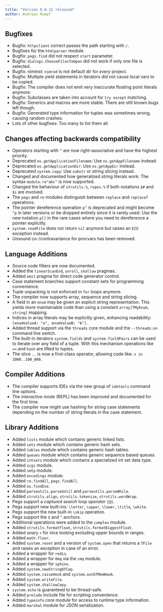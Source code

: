 ```yaml
---
title: "Version 0.8.12 released"
author: Andreas Rumpf
---
```


Bugfixes
--------
- Bugfix: ``httpclient`` correct passes the path starting with ``/``.
- Bugfixes for the ``htmlparser`` module.
- Bugfix: ``pegs.find`` did not respect ``start`` parameter.
- Bugfix: ``dialogs.ChooseFilesToOpen`` did not work if only one file is
  selected.
- Bugfix: niminst: ``nimrod`` is not default dir for *every* project.
- Bugfix: Multiple yield statements in iterators did not cause local vars to be
  copied.
- Bugfix: The compiler does not emit very inaccurate floating point literals
  anymore.
- Bugfix: Subclasses are taken into account for ``try except`` matching.
- Bugfix: Generics and macros are more stable. There are still known bugs left
  though.
- Bugfix: Generated type information for tuples was sometimes wrong, causing
  random crashes.
- Lots of other bugfixes: Too many to list them all.


Changes affecting backwards compatibility
-----------------------------------------

- Operators starting with ``^`` are now right-associative and have the highest
  priority.
- Deprecated ``os.getApplicationFilename``: Use ``os.getAppFilename`` instead.
- Deprecated ``os.getApplicationDir``: Use ``os.getAppDir`` instead.
- Deprecated ``system.copy``: Use ``substr`` or string slicing instead.
- Changed and documented how generalized string literals work: The syntax
  ``module.re"abc"`` is now supported.
- Changed the behaviour of ``strutils.%``, ``ropes.%``
  if both notations ``$#`` and ``$i`` are involved.
- The ``pegs`` and ``re`` modules distinguish between ``replace``
  and ``replacef`` operations.
- The pointer dereference operation ``p^`` is deprecated and might become
  ``^p`` in later versions or be dropped entirely since it is rarely used.
  Use the new notation ``p[]`` in the rare cases where you need to
  dereference a pointer explicitly.
- ``system.readFile`` does not return ``nil`` anymore but raises an ``EIO``
  exception instead.
- Unsound co-/contravariance for procvars has been removed.


Language Additions
------------------

- Source code filters are now documented.
- Added the ``linearScanEnd``, ``unroll``, ``shallow`` pragmas.
- Added ``emit`` pragma for direct code generator control.
- Case statement branches support constant sets for programming convenience.
- Tuple unpacking is not enforced in ``for`` loops anymore.
- The compiler now supports array, sequence and string slicing.
- A field in an ``enum`` may be given an explicit string representation.
  This yields more maintainable code than using a constant
  ``array[TMyEnum, string]`` mapping.
- Indices in array literals may be explicitly given, enhancing readability:
  ``[enumValueA: "a", enumValueB: "b"]``.
- Added thread support via the ``threads`` core module and
  the ``--threads:on`` command line switch.
- The built-in iterators ``system.fields`` and ``system.fieldPairs`` can be
  used to iterate over any field of a tuple. With this mechanism operations
  like ``==`` and ``hash`` are lifted to tuples.
- The slice ``..`` is now a first-class operator, allowing code like:
  ``x in 1000..100_000``.


Compiler Additions
------------------

- The compiler supports IDEs via the new group of ``idetools`` command line
  options.
- The *interactive mode* (REPL) has been improved and documented for the
  first time.
- The compiler now might use hashing for string case statements depending
  on the number of string literals in the case statement.


Library Additions
-----------------

- Added ``lists`` module which contains generic linked lists.
- Added ``sets`` module which contains generic hash sets.
- Added ``tables`` module which contains generic hash tables.
- Added ``queues`` module which contains generic sequence based queues.
- Added ``intsets`` module which contains a specialized int set data type.
- Added ``scgi`` module.
- Added ``smtp`` module.
- Added ``encodings`` module.
- Added ``re.findAll``, ``pegs.findAll``.
- Added ``os.findExe``.
- Added ``parseutils.parseUntil`` and ``parseutils.parseWhile``.
- Added ``strutils.align``, ``strutils.tokenize``, ``strutils.wordWrap``.
- Pegs support a *captured search loop operator* ``{@}``.
- Pegs support new built-ins: ``\letter``, ``\upper``, ``\lower``,
  ``\title``, ``\white``.
- Pegs support the new built-in ``\skip`` operation.
- Pegs support the ``$`` and ``^`` anchors.
- Additional operations were added to the ``complex`` module.
- Added ``strutils.formatFloat``,  ``strutils.formatBiggestFloat``.
- Added unary ``<`` for nice looking excluding upper bounds in ranges.
- Added ``math.floor``.
- Added ``system.reset`` and a version of ``system.open`` that
  returns a ``TFile`` and raises an exception in case of an error.
- Added a wrapper for ``redis``.
- Added a wrapper for ``0mq`` via the ``zmq`` module.
- Added a wrapper for ``sphinx``.
- Added ``system.newStringOfCap``.
- Added ``system.raiseHook`` and ``system.outOfMemHook``.
- Added ``system.writeFile``.
- Added ``system.shallowCopy``.
- ``system.echo`` is guaranteed to be thread-safe.
- Added ``prelude`` include file for scripting convenience.
- Added ``typeinfo`` core module for access to runtime type information.
- Added ``marshal`` module for JSON serialization.
